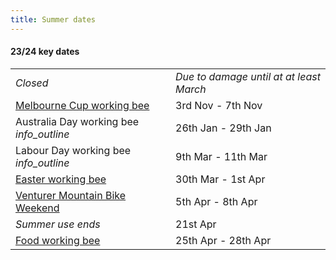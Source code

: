 ```yaml
---
title: Summer dates
---
```

<div class='dates-container__winter'>
  <h4>23/24 key dates</h4>
  <div>
    <table class='dates'>
      <!--<tr><td><i>Closed</i></td><td><i>Winter season until Melbourne Cup Day</i></td></tr>-->
      <tr><td><i>Closed</i></td><td><i>Due to damage until at at least March</i></td></tr>
      <tr><td><a href='https://www.trybooking.com/CMMPE'>Melbourne Cup working bee</a></td><td>3rd Nov - 7th Nov</td></tr>
      <tr><td>Australia Day working bee <i class='material-icons' title='Not currently taking bookings - expressions of interest will open before the date.'>info_outline</i></td><td>26th Jan - 29th Jan</td></tr>
      <tr><td>Labour Day working bee <i class='material-icons' title='Not currently taking bookings - expressions of interest will open before the date.'>info_outline</i></td><td>9th Mar - 11th Mar</td></tr>
      <!--<tr><td>Special Rover event</td><td>15 Apr - 18 Apr</td></tr>-->
      <tr><td><a href='https://www.trybooking.com/CMMPH'>Easter working bee</a></td><td>30th Mar - 1st Apr</td></tr>
      <tr><td><a href="/visiting/visiting-in-summer/#venturer-mountain-bike-weekend">Venturer Mountain Bike Weekend</a></td><td>5th Apr - 8th Apr</td></tr>
      <tr><td><i>Summer use ends</i></td><td>21st Apr</td></tr>
      <tr><td><a href='https://www.trybooking.com/CMMPJ'>Food working bee</a></td><td>25th Apr - 28th Apr</td></tr>
    </table>
  </div>
</div>
